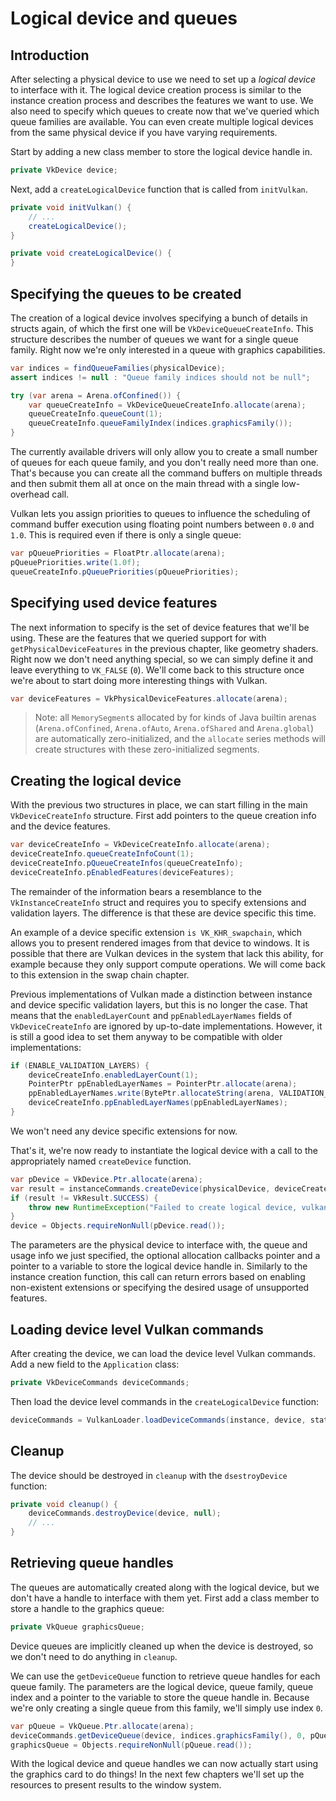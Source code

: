 # Logical device and queues

## Introduction

After selecting a physical device to use we need to set up a *logical device* to interface with it. The logical device creation process is similar to the instance creation process and describes the features we want to use. We also need to specify which queues to create now that we've queried which queue families are available. You can even create multiple logical devices from the same physical device if you have varying requirements.

Start by adding a new class member to store the logical device handle in.

```java
private VkDevice device;
```

Next, add a `createLogicalDevice` function that is called from `initVulkan`.

```java
private void initVulkan() {
    // ...
    createLogicalDevice();
}

private void createLogicalDevice() {
}
```

## Specifying the queues to be created

The creation of a logical device involves specifying a bunch of details in structs again, of which the first one will be `VkDeviceQueueCreateInfo`. This structure describes the number of queues we want for a single queue family. Right now we're only interested in a queue with graphics capabilities.

```java
var indices = findQueueFamilies(physicalDevice);
assert indices != null : "Queue family indices should not be null";

try (var arena = Arena.ofConfined()) {
    var queueCreateInfo = VkDeviceQueueCreateInfo.allocate(arena);
    queueCreateInfo.queueCount(1);
    queueCreateInfo.queueFamilyIndex(indices.graphicsFamily());
}
```

The currently available drivers will only allow you to create a small number of queues for each queue family, and you don't really need more than one. That's because you can create all the command buffers on multiple threads and then submit them all at once on the main thread with a single low-overhead call.

Vulkan lets you assign priorities to queues to influence the scheduling of command buffer execution using floating point numbers between `0.0` and `1.0`. This is required even if there is only a single queue:

```java
var pQueuePriorities = FloatPtr.allocate(arena);
pQueuePriorities.write(1.0f);
queueCreateInfo.pQueuePriorities(pQueuePriorities);
```

## Specifying used device features

The next information to specify is the set of device features that we'll be using. These are the features that we queried support for with `getPhysicalDeviceFeatures` in the previous chapter, like geometry shaders. Right now we don't need anything special, so we can simply define it and leave everything to `VK_FALSE` (`0`). We'll come back to this structure once we're about to start doing more interesting things with Vulkan.

```java
var deviceFeatures = VkPhysicalDeviceFeatures.allocate(arena);
```

> Note: all `MemorySegment`s allocated by for kinds of Java builtin arenas (`Arena.ofConfined`, `Arena.ofAuto`, `Arena.ofShared` and `Arena.global`) are automatically zero-initialized, and the `allocate` series methods will create structures with these zero-initialized segments.

## Creating the logical device

With the previous two structures in place, we can start filling in the main `VkDeviceCreateInfo` structure. First add pointers to the queue creation info and the device features.
```java
var deviceCreateInfo = VkDeviceCreateInfo.allocate(arena);
deviceCreateInfo.queueCreateInfoCount(1);
deviceCreateInfo.pQueueCreateInfos(queueCreateInfo);
deviceCreateInfo.pEnabledFeatures(deviceFeatures);
```

The remainder of the information bears a resemblance to the `VkInstanceCreateInfo` struct and requires you to specify extensions and validation layers. The difference is that these are device specific this time.

An example of a device specific extension `is VK_KHR_swapchain`, which allows you to present rendered images from that device to windows. It is possible that there are Vulkan devices in the system that lack this ability, for example because they only support compute operations. We will come back to this extension in the swap chain chapter.

Previous implementations of Vulkan made a distinction between instance and device specific validation layers, but this is no longer the case. That means that the `enabledLayerCount` and `ppEnabledLayerNames` fields of `VkDeviceCreateInfo` are ignored by up-to-date implementations. However, it is still a good idea to set them anyway to be compatible with older implementations:

```java
if (ENABLE_VALIDATION_LAYERS) {
    deviceCreateInfo.enabledLayerCount(1);
    PointerPtr ppEnabledLayerNames = PointerPtr.allocate(arena);
    ppEnabledLayerNames.write(BytePtr.allocateString(arena, VALIDATION_LAYER_NAME));
    deviceCreateInfo.ppEnabledLayerNames(ppEnabledLayerNames);
}
```

We won't need any device specific extensions for now.

That's it, we're now ready to instantiate the logical device with a call to the appropriately named `createDevice` function.

```java
var pDevice = VkDevice.Ptr.allocate(arena);
var result = instanceCommands.createDevice(physicalDevice, deviceCreateInfo, null, pDevice);
if (result != VkResult.SUCCESS) {
    throw new RuntimeException("Failed to create logical device, vulkan error code: " + VkResult.explain(result));
}
device = Objects.requireNonNull(pDevice.read());
```

The parameters are the physical device to interface with, the queue and usage info we just specified, the optional allocation callbacks pointer and a pointer to a variable to store the logical device handle in. Similarly to the instance creation function, this call can return errors based on enabling non-existent extensions or specifying the desired usage of unsupported features.

## Loading device level Vulkan commands

After creating the device, we can load the device level Vulkan commands. Add a new field to the `Application` class:

```java
private VkDeviceCommands deviceCommands;
```

Then load the device level commands in the `createLogicalDevice` function:

```java
deviceCommands = VulkanLoader.loadDeviceCommands(instance, device, staticCommands);
```

## Cleanup

The device should be destroyed in `cleanup` with the `dsestroyDevice` function:

```java
private void cleanup() {
    deviceCommands.destroyDevice(device, null);
    // ...
}
```

## Retrieving queue handles

The queues are automatically created along with the logical device, but we don't have a handle to interface with them yet. First add a class member to store a handle to the graphics queue:

```java
private VkQueue graphicsQueue;
```

Device queues are implicitly cleaned up when the device is destroyed, so we don't need to do anything in `cleanup`.

We can use the `getDeviceQueue` function to retrieve queue handles for each queue family. The parameters are the logical device, queue family, queue index and a pointer to the variable to store the queue handle in. Because we're only creating a single queue from this family, we'll simply use index `0`.

```java
var pQueue = VkQueue.Ptr.allocate(arena);
deviceCommands.getDeviceQueue(device, indices.graphicsFamily(), 0, pQueue);
graphicsQueue = Objects.requireNonNull(pQueue.read());
```

With the logical device and queue handles we can now actually start using the graphics card to do things! In the next few chapters we'll set up the resources to present results to the window system.
